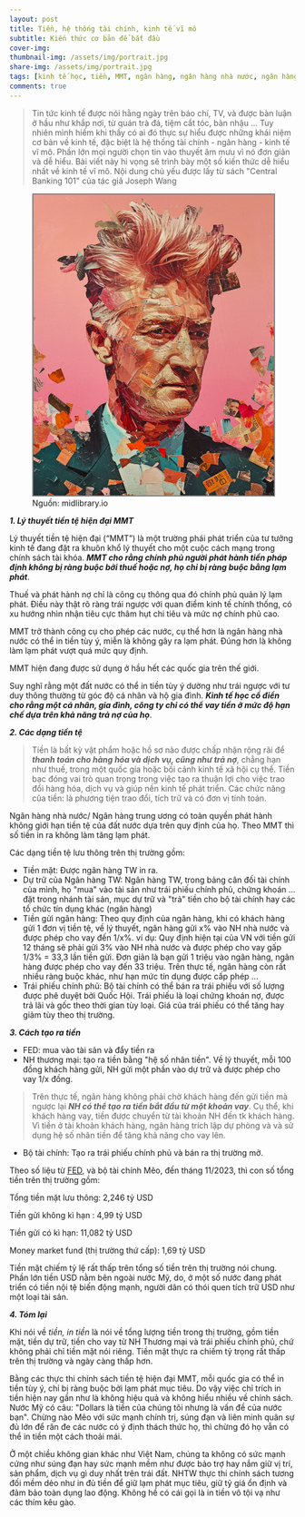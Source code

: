 ```yaml
---
layout: post
title: Tiền, hệ thống tài chính, kinh tế vĩ mô
subtitle: Kiến thức cơ bản để bắt đầu
cover-img: 
thumbnail-img: /assets/img/portrait.jpg
share-img: /assets/img/portrait.jpg
tags: [kinh tế học, tiền, MMT, ngân hàng, ngân hàng nhà nước, ngân hàng trung ương]
comments: true
---
```


> Tin tức kinh tế được nói hằng ngày trên báo chí, TV, và được bàn luận ở hầu như khắp nơi, từ quán trà đá, tiệm cắt tóc, bàn nhậu ... Tuy nhiên mình hiếm khi thấy có ai đó thực sự hiểu được những khái niệm cơ bản về kinh tế, đặc biệt là hệ thống tài chính - ngân hàng - kinh tế vĩ mô. Phần lớn mọi người chọn tin vào thuyết âm mưu vì nó đơn giản và dễ hiểu. 
> Bài viết này hi vọng sẽ trình bày một số kiến thức dễ hiểu nhất về kinh tế vĩ mô. 
> Nội dung chủ yếu được lấy từ sách "Central Banking 101" của tác giả Joseph Wang

<figure>
<img src="/assets/img/portrait.jpg" alt="Yoga cat" style="border: 2px solid  gray;">
<figcaption>Nguồn: midlibrary.io
</figcaption>
</figure>

***1\. Lý thuyết tiền tệ hiện đại MMT***

Lý thuyết tiền tệ hiện đại (“MMT”) là một trường phái phát triển của tư tưởng kinh tế đang đặt ra khuôn khổ lý thuyết cho một
cuộc cách mạng trong chính sách tài khóa. ***MMT cho rằng chính phủ người phát hành tiền pháp định không bị ràng buộc bởi thuế hoặc nợ, họ chỉ bị ràng buộc bằng lạm phát***. 

Thuế và phát hành nợ chỉ là công cụ thông qua đó chính phủ quản lý lạm phát. Điều này thật rõ ràng trái ngược với quan điểm kinh tế chính thống, có xu hướng nhìn nhận tiêu cực thâm hụt chi tiêu và mức nợ chính phủ cao.

MMT trở thành công cụ cho phép các nước, cụ thể hơn là ngân hàng nhà nước có thể in tiền tùy ý, miễn là không gây ra lạm phát. Đúng hơn là không làm lạm phát vượt quá mức quy định. 

MMT hiện đang được sử dụng ở hầu hết các quốc gia trên thế giới.

Suy nghĩ rằng một đất nước có thể in tiền tùy ý dường như trái ngược với tư duy thông thường từ góc độ cá nhân và hộ gia đình. ***Kinh tế học cổ điển cho rằng một cá nhân, gia đình, công ty chỉ có thể vay tiền ở mức độ hạn chế dựa trên khả năng trả nợ của họ***. 


***2\. Các dạng tiền tệ***

> Tiền là bất kỳ vật phẩm hoặc hồ sơ nào được chấp nhận rộng rãi để ***thanh toán cho hàng hóa và dịch vụ, cũng như trả nợ***, chẳng hạn như thuế, trong một quốc gia hoặc bối cảnh kinh tế xã hội cụ thể. Tiền bạc đóng vai trò quan trọng trong việc tạo ra thuận lợi cho việc trao đổi hàng hóa, dịch vụ và giúp nền kinh tế phát triển. Các chức năng của tiền: là phương tiện trao đổi, tích trữ và có đơn vị tính toán.

Ngân hàng nhà nước/ Ngân hàng trung ương có toàn quyền phát hành không giới hạn tiền tệ của đất nước dựa trên quy định của họ. Theo MMT thì số tiền in ra không làm tăng lạm phát.

Các dạng tiền tệ lưu thông trên thị trường gồm:

- Tiền mặt: Được ngân hàng TW in ra.
- Dự trữ của Ngân hàng TW: Ngân hàng TW, trong bảng cân đối tài chính của mình, họ "mua" vào tài sản như trái phiếu chính phủ, chứng khoán ... đặt trong nhánh tài sản, mục dự trữ và "trả" tiền cho bộ tài chính hay các tổ chức tín dụng khác (ngân hàng)
- Tiền gửi ngân hàng: Theo quy định của ngân hàng, khi có khách hàng gửi 1 đơn vị tiền tệ, về lý thuyết, ngân hàng gửi x% vào NH nhà nước và được phép cho vay đến 1/x%. ví dụ: Quy định hiện tại của VN với tiền gửi 12 tháng sẽ phải gửi 3% vào NH nhà nước và được phép cho vay gấp 1/3% = 33,3 lần tiền gửi. Đơn giản là bạn gửi 1 triệu vào ngân hàng, ngân hàng được phép cho vay đến 33 triệu. Trên thực tế, ngân hàng còn rất nhiều ràng buộc khác, như hạn mức tín dụng được cấp phép ...
- Trái phiếu chính phủ: Bộ tài chính có thể bán ra trái phiếu với số lượng được phê duyệt bởi Quốc Hội. Trái phiếu là loại chứng khoán nợ, được trả lãi và gốc theo thời gian tùy loại. Giá của trái phiếu có thể tăng hay giảm tùy theo thị trường.

***3\. Cách tạo ra tiền***
- FED: mua vào tài sản và đẩy tiền ra
- NH thương mại: tạo ra tiền bằng "hệ số nhân tiền". Về lý thuyết, mỗi 100 đồng khách hàng gửi, NH gửi một phần vào dự trữ và được phép cho vay 1/x đồng.
> Trên thực tế, ngân hàng không phải chờ khách hàng đến gửi tiền mà ngược lại ***NH có thể tạo ra tiền bắt đầu từ một khoản vay***. Cụ thể, khi khách hàng vay, tiền được chuyển từ tài khoản NH đến tk khách hàng. Vì tiền ở tài khoản khách hàng, ngân hàng trích lập dự phòng và và sử dụng hệ số nhân tiền để tăng khả năng cho vay lên.
- Bộ tài chính: Tạo ra trái phiếu chính phủ và bán ra thị trường mở.

Theo số liệu từ [FED](https://www.federalreserve.gov/releases/h6/current/default.htm), và bộ tài chính Mẽo, đến tháng 11/2023, thì con số tổng tiền trên thị trường gồm:

Tổng tiền mặt lưu thông: 2,246 tỷ USD

Tiền gửi không kì hạn : 4,99 tỷ USD

Tiền gửi có kì hạn: 11,082 tỷ USD

Money market fund (thị trường thứ cấp): 1,69 tỷ USD 

Tiền mặt chiếm tỷ lệ rất thấp trên tổng số tiền trên thị trường nói chung. Phần lớn tiền USD nằm bên ngoài nước Mỹ, do, ở một số nước đang phát triển có tiền nội tệ biến động mạnh, người dân có thói quen tích trữ USD như một loại tài sản. 

***4\. Tóm lại***

Khi nói về *tiền, in tiền* là nói về tổng lượng tiền trong thị trường, gồm tiền mặt, tiền dự trữ, tiền cho vay từ NH Thương mại và trái phiếu chính phủ, chứ không phải chỉ tiền mặt nói riêng. Tiền mặt thực ra chiếm tỷ trọng rất thấp trên thị trường và ngày càng thấp hơn. 

Bằng các thực thi chính sách tiền tệ hiện đại MMT, mỗi quốc gia có thể in tiền tùy ý, chỉ bị ràng buộc bởi lạm phát mục tiêu. Do vậy việc chỉ trích in tiền hiện nay gần như là không hiệu quả và không hiểu nhiều về chính sách. Nước Mỹ có câu: "Dollars là tiền của chúng tôi nhưng là vấn đề của nước bạn". Chừng nào Mẽo với sức mạnh chính trị, súng đạn và liên minh quân sự đủ lớn để răn đe các nước có ý định thách thức họ, thì chừng đó họ vẫn có thể in tiền một cách thoải mái. 

Ở một chiều không gian khác như Việt Nam, chúng ta không có sức mạnh cứng như súng đạn hay sức mạnh mềm như được bảo trợ hay nắm giữ vị trí, sản phẩm, dịch vụ gì duy nhất trên trái đất. NHTW thực thi chính sách tương đối mềm dẻo như in đủ tiền để giữ lạm phát mục tiêu, giữ tỷ giá ổn định và đảm bảo toàn dụng lao động. Không hề có cái gọi là in tiền vô tội vạ như các thím kêu gào. 

